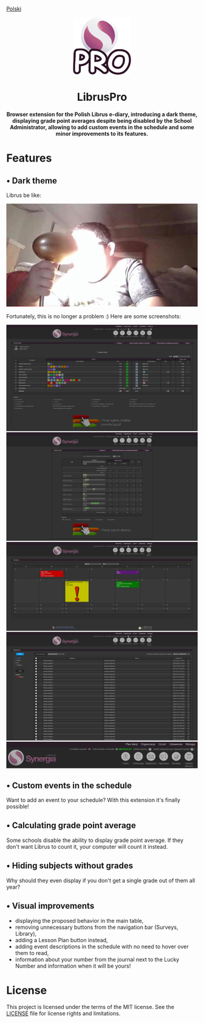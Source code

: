 [Polski](README_pl.md)
<p align="center">
  <a href="https://github.com/kasrow12/LibrusPro">
    <img src="img/icon.png" alt="Logo" width="30%" height="30%">
  </a>
  <h1 align="center">LibrusPro</h1>
  <h4 align="center">Browser extension for the Polish Librus e-diary, introducing a dark theme, displaying grade point averages despite being disabled by the School Administrator, allowing to add custom events in the schedule and some minor improvements to its features.</h4>
</p>


# Features

## • Dark theme
Librus be like:

![Light theme meme](docs/lightThemeMeme.jpg?raw=true)

Fortunately, this is no longer a problem :) Here are some screenshots:

![Dark theme 1](docs/LibrusPro_oceny.png?raw=true)
![Dark theme 2](docs/LibrusPro_frekwencja.png?raw=true)
![Dark theme 3](docs/LibrusPro_terminarz.png?raw=true)
![Dark theme 4](docs/LibrusPro_wiadomosci.png?raw=true)
![Dark theme 5](docs/LibrusPro_naglowek.png?raw=true)

## • Custom events in the schedule
Want to add an event to your schedule? With this extension it's finally possible!

## • Calculating grade point average
Some schools disable the ability to display grade point average. If they don't want Librus to count it, your computer will count it instead.

## • Hiding subjects without grades
Why should they even display if you don't get a single grade out of them all year?

## • Visual improvements
- displaying the proposed behavior in the main table,
- removing unnecessary buttons from the navigation bar (Surveys, Library),
- adding a Lesson Plan button instead,
- adding event descriptions in the schedule with no need to hover over them to read,
- information about your number from the journal next to the Lucky Number and information when it will be yours!

# License
This project is licensed under the terms of the MIT license. See the [LICENSE](LICENSE.md) file for license rights and limitations.
